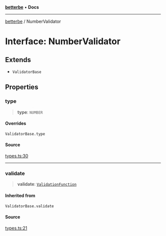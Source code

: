 [**betterbe**](../README.md) • **Docs**

---

[betterbe](../README.md) / NumberValidator

# Interface: NumberValidator

## Extends

- `ValidatorBase`

## Properties

### type

> **type**: `NUMBER`

#### Overrides

`ValidatorBase.type`

#### Source

[types.ts:30](https://github.com/ericvera/betterbe/blob/main/src/types.ts#L30)

---

### validate

> **validate**: [`ValidationFunction`](../type-aliases/ValidationFunction.md)

#### Inherited from

`ValidatorBase.validate`

#### Source

[types.ts:21](https://github.com/ericvera/betterbe/blob/main/src/types.ts#L21)
